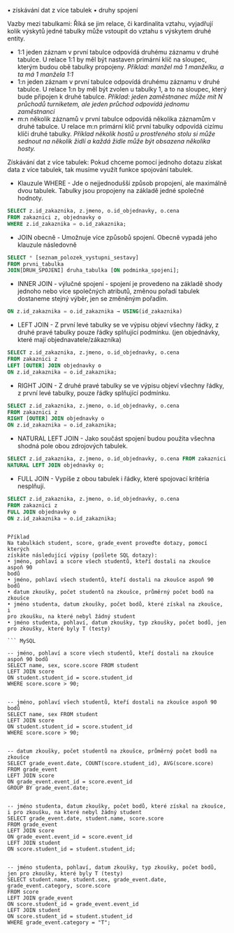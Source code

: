 • získávání dat z více tabulek
• druhy spojení

Vazby mezi tabulkami:
Říká se jim relace, či kardinalita vztahu, vyjadřují kolik výskytů jedné tabulky může vstoupit do vztahu s výskytem druhé entity. 
- 1:1 jeden záznam v první tabulce odpovídá druhému záznamu v druhé tabulce. U relace 1:1 by měl být nastaven primární klíč na sloupec, kterým budou obě tabulky propojeny. *Příklad: manžel má 1 manželku, a ta má 1 manžela 1:1*
- 1:n jeden záznam v první tabulce odpovídá druhému záznamu v druhé tabulce. U relace 1:n by měl být zvolen u tabulky 1, a to na sloupec, který bude připojen k druhé tabulce. *Příklad: jeden zaměstnanec může mít N průchodů turniketem, ale jeden průchod odpovídá jednomu zaměstnanci*
- m:n několik záznamů v první tabulce odpovídá několika záznamům v druhé tabulce. U relace m:n primární klíč první tabulky odpovídá cizímu klíči druhé tabulky. *Příklad několik hostů u prostřeného stolu si může sednout na několik židlí a každá židle může být obsazena několika hosty.*

Získávání dat z více tabulek:
Pokud chceme pomocí jednoho dotazu získat data z více tabulek, tak musíme využít funkce spojování tabulek.
- Klauzule WHERE - Jde o nejjednodušší způsob propojení, ale maximálně dvou tabulek. Tabulky jsou propojeny na základě jedné společné hodnoty.

``` SQL
SELECT z.id_zakaznika, z.jmeno, o.id_objednavky, o.cena 
FROM zakaznici z, objednavky o 
WHERE z.id_zakaznika = o.id_zakaznika;
```

- JOIN obecně - Umožnuje více způsobů spojení. Obecně vypadá jeho klauzule následovně
``` SQL
SELECT * [seznam_polozek_vystupni_sestavy] 
FROM prvni_tabulka
JOIN[DRUH_SPOJENI] druha_tabulka [ON podminka_spojeni];
```

- INNER JOIN - výlučné spojení - spojení je provedeno na základě shody jednoho nebo více společných atributů, změnou pořadí tabulek dostaneme stejný výběr, jen se změněným pořadím.
``` SQL
ON z.id_zakaznika = o.id_zakaznika → USING(id_zakaznika)
```

- LEFT JOIN - Z první levé tabulky se ve výpisu objeví všechny řádky, z druhé pravé tabulky pouze řádky splňující podmínku. (jen objednávky, které mají objednavatele/zákazníka)
``` SQL
SELECT z.id_zakaznika, z.jmeno, o.id_objednavky, o.cena 
FROM zakaznici z
LEFT [OUTER] JOIN objednavky o 
ON z.id_zakaznika = o.id_zakaznika;
```

- RIGHT JOIN - Z druhé pravé tabulky se ve výpisu objeví všechny řádky, z první levé tabulky, pouze řádky splňující podmínku.
``` SQL
SELECT z.id_zakaznika, z.jmeno, o.id_objednavky, o.cena 
FROM zakaznici z
RIGHT [OUTER] JOIN objednavky o 
ON z.id_zakaznika = o.id_zakaznika;
```

- NATURAL LEFT JOIN - Jako součást spojení budou použita všechna shodná pole obou zdrojových tabulek.
``` SQL
SELECT z.id_zakaznika, z.jmeno, o.id_objednavky, o.cena FROM zakaznici z
NATURAL LEFT JOIN objednavky o;
```

- FULL JOIN - Vypíše z obou tabulek i řádky, které spojovací kritéria nesplňují.
``` SQL
SELECT z.id_zakaznika, z.jmeno, o.id_objednavky, o.cena 
FROM zakaznici z
FULL JOIN objednavky o 
ON z.id_zakaznika = o.id_zakaznika;
```

```

Příklad
Na tabulkách student, score, grade_event proveďte dotazy, pomocí kterých
získáte následující výpisy (pošlete SQL dotazy):
• jméno, pohlaví a score všech studentů, kteří dostali na zkoušce aspoň 90
bodů
• jméno, pohlaví všech studentů, kteří dostali na zkoušce aspoň 90 bodů
• datum zkoušky, počet studentů na zkoušce, průměrný počet bodů na
zkoušce
• jméno studenta, datum zkoušky, počet bodů, které získal na zkoušce, i
pro zkoušku, na které nebyl žádný student
• jméno studenta, pohlaví, datum zkoušky, typ zkoušky, počet bodů, jen
pro zkoušky, které byly T (testy)

``` MySQL

-- jméno, pohlaví a score všech studentů, kteří dostali na zkoušce aspoň 90 bodů
SELECT name, sex, score.score FROM student
LEFT JOIN score
ON student.student_id = score.student_id
WHERE score.score > 90;

```

``` MySQL

-- jméno, pohlaví všech studentů, kteří dostali na zkoušce aspoň 90 bodů
SELECT name, sex FROM student
LEFT JOIN score
ON student.student_id = score.student_id
WHERE score.score > 90;

```

``` MySQL

-- datum zkoušky, počet studentů na zkoušce, průměrný počet bodů na zkoušce
SELECT grade_event.date, COUNT(score.student_id), AVG(score.score)
FROM grade_event
LEFT JOIN score
ON grade_event.event_id = score.event_id
GROUP BY grade_event.date;

```

``` MySQL

-- jméno studenta, datum zkoušky, počet bodů, které získal na zkoušce, i pro zkoušku, na které nebyl žádný student
SELECT grade_event.date, student.name, score.score
FROM grade_event
LEFT JOIN score
ON grade_event.event_id = score.event_id
LEFT JOIN student
ON score.student_id = student.student_id;

```

``` MySQL

-- jméno studenta, pohlaví, datum zkoušky, typ zkoušky, počet bodů, jen pro zkoušky, které byly T (testy)
SELECT student.name, student.sex, grade_event.date, grade_event.category, score.score
FROM score
LEFT JOIN grade_event
ON score.student_id = grade_event.event_id
LEFT JOIN student
ON score.student_id = student.student_id
WHERE grade_event.category = "T";

```